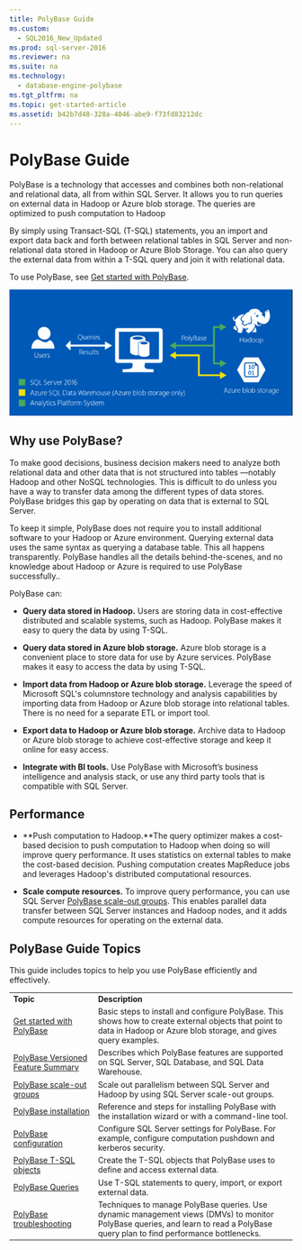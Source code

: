 ```yaml
---
title: PolyBase Guide
ms.custom: 
  - SQL2016_New_Updated
ms.prod: sql-server-2016
ms.reviewer: na
ms.suite: na
ms.technology: 
  - database-engine-polybase
ms.tgt_pltfrm: na
ms.topic: get-started-article
ms.assetid: b42b7d48-328a-4046-abe9-f73fd83212dc
---
```

# PolyBase Guide
  PolyBase is a technology that accesses and combines both non-relational and relational data, all  from within SQL Server.   It allows you to run queries on external data in Hadoop or Azure blob storage.   The queries are optimized to push computation to Hadoop  
  
 By simply using Transact-SQL (T-SQL) statements, you an import and export data back and forth between relational tables in SQL Server and non-relational data stored in Hadoop or Azure Blob Storage. You can also query the external data from within a T-SQL query and join it with relational data.  
  
 To use PolyBase, see [Get started with PolyBase](../../Topics/TopicNameNotContainA/Get-started-with-PolyBase.md).  
  
 ![PolyBase logical](../../Topics/TopicNameNotContainA/media/PolyBase-logical.png "PolyBase logical")  
  
## Why use PolyBase?  
 To make good decisions, business decision makers need to analyze both relational data and other data that is not structured into tables      —notably Hadoop and other NoSQL technologies. This is difficult to do unless you have a way to transfer data among the different types of data stores. PolyBase bridges this gap by operating on data that is external to SQL Server.  
  
 To keep it simple, PolyBase does not require you to install additional software to your Hadoop or Azure environment.         Querying external data uses the same syntax as querying a database table. This all happens transparently. PolyBase handles all the details behind-the-scenes, and no knowledge about Hadoop or Azure is required to use PolyBase successfully..  
  
 PolyBase can:  
  
-   **Query data stored in Hadoop.** Users are storing data in cost-effective distributed and scalable systems, such as Hadoop. PolyBase makes it easy to query the data by using T-SQL.  
  
-   **Query data stored in  Azure blob storage.** Azure blob storage is a convenient place to store data for use by Azure services.  PolyBase makes it easy to access the data by using T-SQL.  
  
-   **Import data from Hadoop or Azure blob storage.** Leverage the speed of Microsoft SQL's columnstore technology and analysis capabilities by importing data from Hadoop or Azure blob storage into relational tables. There is no need for a separate  ETL or import tool.  
  
-   **Export data to Hadoop or Azure blob storage.** Archive data to Hadoop or Azure blob storage to achieve cost-effective storage and keep it online for easy access.  
  
-   **Integrate with BI tools.** Use PolyBase with Microsoft’s business intelligence and analysis stack, or use any third party tools that is compatible with SQL Server.  
  
## Performance  
  
-   **Push computation to Hadoop.**The query optimizer makes a cost-based decision to push computation to Hadoop when doing so will improve query performance.  It uses statistics on external tables to make the cost-based decision.   Pushing computation creates MapReduce jobs and leverages Hadoop's distributed computational resources.  
  
-   **Scale compute resources.** To improve query performance, you can use SQL Server [PolyBase scale-out groups](../../Topics/TopicNameNotContainA/PolyBase-scale-out-groups.md). This enables parallel data transfer between SQL Server instances and Hadoop nodes, and it adds compute resources for operating on the external data.  
  
## PolyBase Guide Topics  
 This guide includes topics to help you use PolyBase efficiently and effectively.  
  
|||  
|-|-|  
|**Topic**|**Description**|  
|[Get started with PolyBase](../../Topics/TopicNameNotContainA/Get-started-with-PolyBase.md)|Basic steps to install and configure PolyBase. This shows how to create external objects that point to data in Hadoop or Azure blob storage, and gives query examples.|  
|[PolyBase Versioned Feature Summary](../../Topics/TopicNameNotContainA/PolyBase-Versioned-Feature-Summary.md)|Describes which  PolyBase features are supported on SQL Server, SQL Database, and SQL Data Warehouse.|  
|[PolyBase scale-out groups](../../Topics/TopicNameNotContainA/PolyBase-scale-out-groups.md)|Scale out parallelism between SQL Server and Hadoop by using SQL Server scale-out groups.|  
|[PolyBase installation](../../Topics/TopicNameNotContainA/PolyBase-installation.md)|Reference and steps for installing PolyBase with the installation wizard or with a command-line tool.|  
|[PolyBase configuration](../../Topics/TopicNameNotContainA/PolyBase-configuration.md)|Configure SQL Server settings for PolyBase.  For example, configure computation pushdown and kerberos security.|  
|[PolyBase T-SQL objects](../../Topics/TopicNameNotContainA/PolyBase-T-SQL-objects.md)|Create the T-SQL objects that PolyBase uses to define and access external data.|  
|[PolyBase Queries](../../Topics/TopicNameNotContainA/PolyBase-Queries.md)|Use T-SQL statements to query, import, or export external data.|  
|[PolyBase troubleshooting](../../Topics/TopicNameNotContainA/PolyBase-troubleshooting.md)|Techniques to manage PolyBase queries. Use dynamic management views (DMVs) to monitor PolyBase queries, and learn to read a PolyBase query plan to find performance bottlenecks.|  
  
  